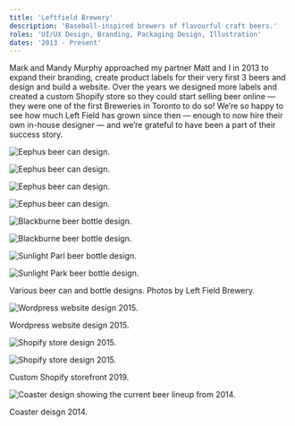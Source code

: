 ```yaml
---
title: 'Leftfield Brewery'
description: 'Baseball-inspired brewers of flavourful craft beers.'
roles: 'UI/UX Design, Branding, Packaging Design, Illustration'
dates: '2013 - Present'
---
```


Mark and Mandy Murphy approached my partner Matt and I in 2013 to expand their branding, create product labels for their very first 3 beers and design and build a website. Over the years we designed more labels and created a custom Shopify store so they could start selling beer online — they were one of the first Breweries in Toronto to do so! We’re so happy to see how much Left Field has grown since then — enough to now hire their own in-house designer — and we’re grateful to have been a part of their success story.

![Eephus beer can design.](/images/lfb/lfb-eephus-1.jpg)

![Eephus beer can design.](/images/lfb/lfb-eephus.jpg)

![Eephus beer can design.](/images/lfb/lfb-wrigley.jpg)

![Eephus beer can design.](/images/lfb/lfb-wrigley-2.jpg)

![Blackburne beer bottle design.](/images/lfb/lfb-blackburne-2.jpg)

![Blackburne beer bottle design.](/images/lfb/lfb-blackburne.jpg)

![Sunlight Parl beer bottle design.](/images/lfb/lfb-sunlight-1.jpg)

![Sunlight Park beer bottle design.](/images/lfb/lfb-sunlight.jpg)

<p class="caption">Various beer can and bottle designs. Photos by Left Field Brewery.</p>

![Wordpress website design 2015.](/images/lfb/lfb-web-4.jpg)

<p class="caption">Wordpress website design 2015.</p>

![Shopify store design 2015.](/images/lfb/lfb-fanshop-1.jpg)

![Shopify store design 2015.](/images/lfb/lfb-fanshop-2.jpg)

<p class="caption">Custom Shopify storefront 2019.</p>

![Coaster design showing the current beer lineup from 2014.](/images/lfb/lfb-coaster.jpg)

<p class="caption">Coaster deisgn 2014.</p>
